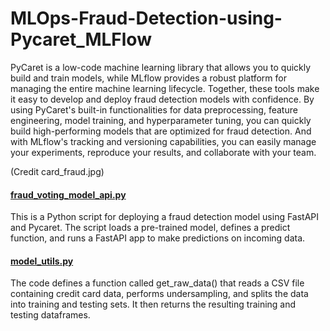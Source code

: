 # **MLOps-Fraud-Detection-using-Pycaret_MLFlow**

 PyCaret is a low-code machine learning library that allows you to quickly build and train models, while MLflow provides a robust platform for managing the entire machine learning lifecycle.
 Together, these tools make it easy to develop and deploy fraud detection models with confidence. By using PyCaret's built-in functionalities for data preprocessing, feature engineering, model training, and hyperparameter tuning, you can quickly build high-performing models that are optimized for fraud detection. And with MLflow's tracking and versioning capabilities, you can easily manage your experiments, reproduce your results, and collaborate with your team.

(Credit card_fraud.jpg)

#### [fraud_voting_model_api.py](fraud_voting_model_api.py)
This is a Python script for deploying a fraud detection model using FastAPI and Pycaret. The script loads a pre-trained model, defines a predict function, and runs a FastAPI app to make predictions on incoming data.


#### [model_utils.py](model_utils.py)
The code defines a function called get_raw_data() that reads a CSV file containing credit card data, performs undersampling, and splits the data into training and testing sets. It then returns the resulting training and testing dataframes.